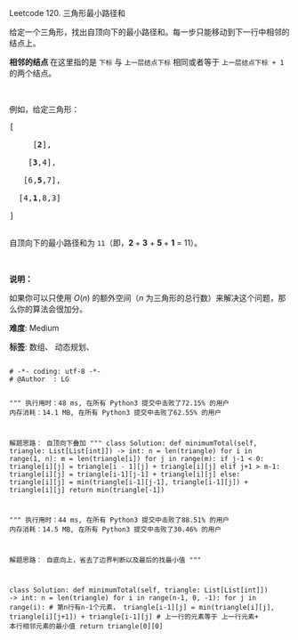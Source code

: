 Leetcode 120. 三角形最小路径和
<p>给定一个三角形，找出自顶向下的最小路径和。每一步只能移动到下一行中相邻的结点上。</p>


<p><strong>相邻的结点 </strong>在这里指的是 <code>下标</code> 与 <code>上一层结点下标</code> 相同或者等于 <code>上一层结点下标 + 1</code> 的两个结点。</p>



<p>&nbsp;</p>



<p>例如，给定三角形：</p>



<pre>[

     [<strong>2</strong>],

    [<strong>3</strong>,4],

   [6,<strong>5</strong>,7],

  [4,<strong>1</strong>,8,3]

]

</pre>



<p>自顶向下的最小路径和为&nbsp;<code>11</code>（即，<strong>2&nbsp;</strong>+&nbsp;<strong>3</strong>&nbsp;+&nbsp;<strong>5&nbsp;</strong>+&nbsp;<strong>1</strong>&nbsp;= 11）。</p>



<p>&nbsp;</p>



<p><strong>说明：</strong></p>



<p>如果你可以只使用 <em>O</em>(<em>n</em>)&nbsp;的额外空间（<em>n</em> 为三角形的总行数）来解决这个问题，那么你的算法会很加分。</p>





 **难度**: Medium



 **标签**: 数组、 动态规划、 





<div class="hcb_wrap">
<pre class="prism undefined-numbers lang-python" data-lang="Python"><code>
# -*- coding: utf-8 -*-
# @Author  : LG

"""
执行用时：48 ms, 在所有 Python3 提交中击败了72.15% 的用户
内存消耗：14.1 MB, 在所有 Python3 提交中击败了62.55% 的用户

解题思路：
    自顶向下叠加
"""
class Solution:
    def minimumTotal(self, triangle: List[List[int]]) -> int:
        n = len(triangle)
        for i in range(1, n):
            m = len(triangle[i])
            for j in range(m):
                if j-1 < 0:
                    triangle[i][j] = triangle[i - 1][j] + triangle[i][j]
                elif j+1 > m-1:
                    triangle[i][j] = triangle[i-1][j-1] + triangle[i][j]
                else:
                    triangle[i][j] = min(triangle[i-1][j-1], triangle[i-1][j]) + triangle[i][j]
        return min(triangle[-1])


"""
执行用时：44 ms, 在所有 Python3 提交中击败了88.51% 的用户
内存消耗：14.5 MB, 在所有 Python3 提交中击败了30.46% 的用户

解题思路：
    自底向上，省去了边界判断以及最后的找最小值
"""

class Solution:
    def minimumTotal(self, triangle: List[List[int]]) -> int:
        n = len(triangle)
        for i in range(n-1, 0, -1):
            for j in range(i):  # 第n行有n-1个元素，
                triangle[i-1][j] = min(triangle[i][j], triangle[i][j+1]) + triangle[i-1][j] # 上一行的元素等于 上一行元素+ 本行相邻元素的最小值
        return triangle[0][0]
</code></pre></div>
